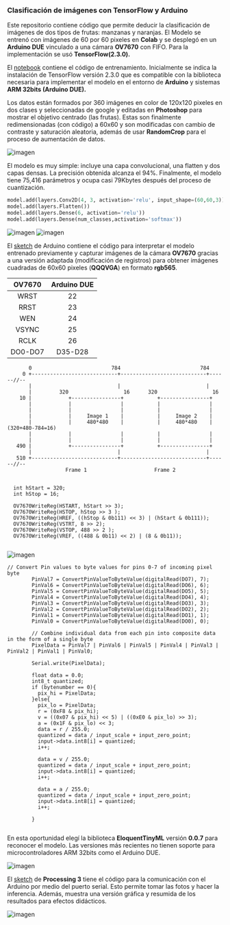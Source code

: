 ### Clasificación de imágenes con TensorFlow y Arduino

Este repositorio contiene código que permite deducir la clasificación de imágenes de dos tipos de frutas: manzanas y naranjas. El Modelo se entrenó con imágenes de 60 por 60 pixeles en __Colab__ y se desplegó en un __Arduino DUE__ vinculado a una cámara __OV7670__ con FIFO. Para la implementación se usó __TensorFlow(2.3.0).__

El [notebook](https://github.com/sandroormeno/Classification-TensorFlowLITE-Arduino/blob/0d3c36e608e721dc5f2de2a8becad5b883f04d60/files/fruit_load_files_and%20training%20new%20tf_color%20V5.ipynb) contiene el código de entrenamiento. Inicialmente se indica la instalación de TensorFlow versión 2.3.0 que es compatible con la biblioteca necesaria para implementar el modelo en el entorno de __Arduino__ y sistemas **ARM 32bits (Arduino DUE).**

Los datos están formados por 360 imágenes en color de 120x120 pixeles en dos clases y seleccionadas de google y editadas en __Photoshop__ para mostrar el objetivo centrado (las frutas). Estas son finalmente redimensionadas (con código) a 60x60 y son modificadas con cambio de contraste y saturación aleatoria, además de usar __RandomCrop__ para el proceso de aumentación de datos.

![imagen](files/image_1.jpg)

El modelo es muy simple: incluye una capa convolucional, una flatten y dos capas densas. La precisión obtenida alcanza el 94%. Finalmente, el modelo tiene 75,416 parámetros y ocupa casi 79Kbytes después del proceso de cuantización. 

```python
model.add(layers.Conv2D(4, 3, activation='relu', input_shape=(60,60,3)))
model.add(layers.Flatten())
model.add(layers.Dense(6, activation='relu'))
model.add(layers.Dense(num_classes,activation='softmax'))
```

<img src="files/image_3.png" title="" alt="imagen" data-align="center">

<img src="files/image_4.png" alt="imagen" data-align="center">

El [sketch](https://github.com/sandroormeno/Classification-TensorFlowLITE-Arduino/blob/0c3441defa973de3bd20a0a98503a8cd36b578dc/files/TensorFlow_fruit_Class_7_60x60/TensorFlow_fruit_Class_7_60x60.ino) de Arduino contiene el código para interpretar el modelo entrenado previamente y capturar imágenes de la cámara __OV7670__ gracias a una versión adaptada (modificación de registros) para obtener imágenes cuadradas de 60x60 pixeles (__QQQVGA__) en formato __rgb565__. 

| __OV7670__ | __Arduino DUE__ |
|:----------:|:---------------:|
| WRST       | 22              |
| RRST       | 23              |
| WEN        | 24              |
| VSYNC      | 25              |
| RCLK       | 26              |
| DO0-DO7    | D35-D28         |

```arduino
       0                          784                          784
     0 +----------------------------+----------------------------+------//--
       |                            |                            |
       |         320                  16      320                  16
    10 |            +----------------+           +----------------+
       |            |                |           |                |
       |            |                |           |                |
       |            |     Image 1    |           |     Image 2    |
       |            |     480*480    |           |     480*480    |   (320+480-784=16)
       |            |                |           |                |
       |            |                |           |                |
   490 |            +----------------+           +----------------+
       |                            |                            |
   510 +----------------------------+----------------------------+------//--
                   Frame 1                      Frame 2
                   

  int hStart = 320;
  int hStop = 16; 

  OV7670WriteReg(HSTART, hStart >> 3); 
  OV7670WriteReg(HSTOP, hStop >> 3 );
  OV7670WriteReg(HREF, ((hStop & 0b111) << 3) | (hStart & 0b111)); 
  OV7670WriteReg(VSTRT, 8 >> 2);
  OV7670WriteReg(VSTOP, 488 >> 2 );
  OV7670WriteReg(VREF, ((488 & 0b11) << 2) | (8 & 0b11));
  
```

<img src="files/image_5.png" title="" alt="imagen" data-align="center"> 

```arduino
// Convert Pin values to byte values for pins 0-7 of incoming pixel byte
        PinVal7 = ConvertPinValueToByteValue(digitalRead(DO7), 7);
        PinVal6 = ConvertPinValueToByteValue(digitalRead(DO6), 6);
        PinVal5 = ConvertPinValueToByteValue(digitalRead(DO5), 5);
        PinVal4 = ConvertPinValueToByteValue(digitalRead(DO4), 4);
        PinVal3 = ConvertPinValueToByteValue(digitalRead(DO3), 3);
        PinVal2 = ConvertPinValueToByteValue(digitalRead(DO2), 2);
        PinVal1 = ConvertPinValueToByteValue(digitalRead(DO1), 1);
        PinVal0 = ConvertPinValueToByteValue(digitalRead(DO0), 0);

        // Combine individual data from each pin into composite data in the form of a single byte
        PixelData = PinVal7 | PinVal6 | PinVal5 | PinVal4 | PinVal3 | PinVal2 | PinVal1 | PinVal0;

        Serial.write(PixelData);
         
        float data = 0.0;
        int8_t quantized;
        if (bytenumber == 0){
          pix_hi = PixelData;
        }else{
          pix_lo = PixelData;
          r = (0xF8 & pix_hi); 
          v = ((0x07 & pix_hi) << 5) | ((0xE0 & pix_lo) >> 3);
          a = (0x1F & pix_lo) << 3;
          data = r / 255.0;
          quantized = data / input_scale + input_zero_point;
          input->data.int8[i] = quantized;
          i++;
  
          data = v / 255.0;
          quantized = data / input_scale + input_zero_point;
          input->data.int8[i] = quantized;
          i++;

          data = a / 255.0;
          quantized = data / input_scale + input_zero_point;
          input->data.int8[i] = quantized;
          i++;
 
        }
        
```

En esta oportunidad elegí la biblioteca __EloquentTinyML__ versión __0.0.7__ para reconocer el modelo. Las versiones más recientes no tienen soporte para microcontroladores ARM 32bits como el Arduino DUE.

<img title="" src="files/image_6.png" alt="imagen" data-align="center">

El [sketch](https://github.com/sandroormeno/Classification-TensorFlowLITE-Arduino/blob/0c3441defa973de3bd20a0a98503a8cd36b578dc/files/TensorFlow_fruit_Class_7_60x60_processing/TensorFlow_fruit_Class_7_60x60_processing.pde) de __Processing 3__ tiene el código para la comunicación con el Arduino por medio del puerto serial. Esto permite tomar las fotos y hacer la inferencia. Además, muestra una versión gráfica y resumida de los resultados para efectos didácticos.

<img src="files/image_7.png" title="" alt="imagen" data-align="center">
